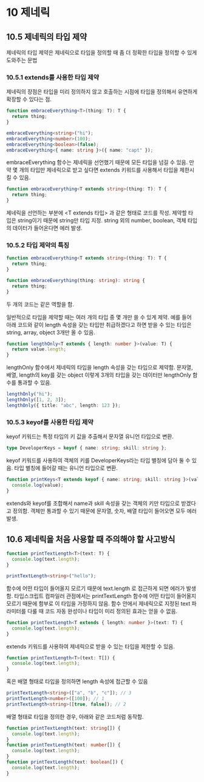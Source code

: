 # 10 제네릭

## 10.5 제네릭의 타입 제약

제네릭의 타입 제약은 제네릭으로 타입을 정의할 때 좀 더 정확한 타입을 정의할 수 있게 도와주는 문법

### 10.5.1 extends를 사용한 타입 제약

제네릭의 장점은 타입을 미리 정의하지 않고 호출하는 시점에 타입을 정의해서 유연하게 확장할 수 있다는 점.

```typescript
function embraceEverything<T>(thing: T): T {
  return thing;
}

embraceEverything<string>("hi");
embraceEverything<number>(100);
embraceEverything<boolean>(false);
embraceEverything<{ name: string }>({ name: "capt" });
```

embraceEverything 함수는 제네릭을 선언했기 때문에 모든 타입을 넘길 수 있음. 만약 몇 개의 타입만 제네릭으로 받고 싶다면 extends 키워드를 사용해서 타입을 제한시킬 수 있음.

```typescript
function embraceEverything<T extends string>(thing: T): T {
  return thing;
}
```

제네릭을 선언하는 부분에 <T extends 타입> 과 같은 형태로 코드를 작성. 제약할 타입은 string이기 때문에 string만 타입 지정. string 외의 number, boolean, 객체 타입의 데이터가 들어온다면 에러 발생.

### 10.5.2 타입 제약의 특징

```typescript
function embraceEverything<T extends string>(thing: T): T {
  return thing;
}

function embraceEverything(thing: string): string {
  return thing;
}
```

두 개의 코드는 같은 역할을 함.

일반적으로 타입을 제약할 때는 여러 개의 타입 중 몇 개만 쓸 수 있게 제약. 예를 들어 아래 코드와 같이 length 속성을 갖는 타입만 취급하겠다고 하면 받을 수 있는 타입은 string, array, object 3개만 올 수 있음.

```typescript
function lengthOnly<T extends { length: number }>(value: T) {
  return value.length;
}
```

lengthOnly 함수에서 제네릭의 타입을 length 속성을 갖는 타입으로 제약함. 문자열, 배열, length의 key를 갖는 object 이렇게 3개의 타입을 갖는 데이터만 lengthOnly 함수를 통과할 수 있음.

```typescript
lengthOnly("hi");
lengthOnly([1, 2, 3]);
lengthOnly({ title: "abc", length: 123 });
```

### 10.5.3 keyof를 사용한 타입 제약

keyof 키워드는 특정 타입의 키 값을 추출해서 문자열 유니언 타입으로 변환.

```typescript
type DeveloperKeys = keyof { name: string; skill: string };
```

keyof 키워드를 사용하여 객체의 키를 DeveloperKeys라는 타입 별칭에 담아 둘 수 있음. 타입 별칭에 들어갈 때는 유니언 타입으로 변환.

```typescript
function printKeys<T extends keyof { name: string; skill: string }>(value: T) {
  console.log(value);
}
```

extends와 keyof를 조합해서 name과 skill 속성을 갖는 객체의 키만 타입으로 받겠다고 정의함. 객체만 통과할 수 있기 때문에 문자열, 숫자, 배열 타입이 들어오면 모두 에러 발생.

## 10.6 제네릭을 처음 사용할 때 주의해야 할 사고방식

```typescript
function printTextLength<T>(text: T) {
  console.log(text.length);
}

printTextLength<string>("hello");
```

함수에 어떤 타입이 들어올지 모르기 때문에 text.length 로 접근하게 되면 에러가 발생함. 타입스크립트 컴파일러 관점에서는 printTextLength 함수에 어떤 타입이 들어올지 모르기 때문에 함부로 이 타입을 가정하지 않음. 함수 안에서 제네릭으로 지정된 text 파라미터를 다룰 때 코드 자동 완성이나 타입이 미리 정의된 효과는 얻을 수 없음.

```typescript
function printTextLength<T extends { length: number }>(text: T) {
  console.log(text.length);
}
```

extends 키워드를 사용하여 제네릭으로 받을 수 있는 타입을 제한할 수 있음.

```typescript
function printTextLength<T>(text: T[]) {
  console.log(text.length);
}
```

혹은 배열 형태로 타입을 정의하면 length 속성에 접근할 수 있음

```typescript
printTextLength<string>(["a", "b", "c"]); // 3
printTextLength<number>([100]); // 1
printTextLength<string>([true, false]); // 2
```

배열 형태로 타입을 정의한 경우, 아래와 같은 코드처럼 동작함.

```typescript
function printTextLength(text: string[]) {
  console.log(text.length);
}
function printTextLength(text: number[]) {
  console.log(text.length);
}
function printTextLength(text: boolean[]) {
  console.log(text.length);
}
```
